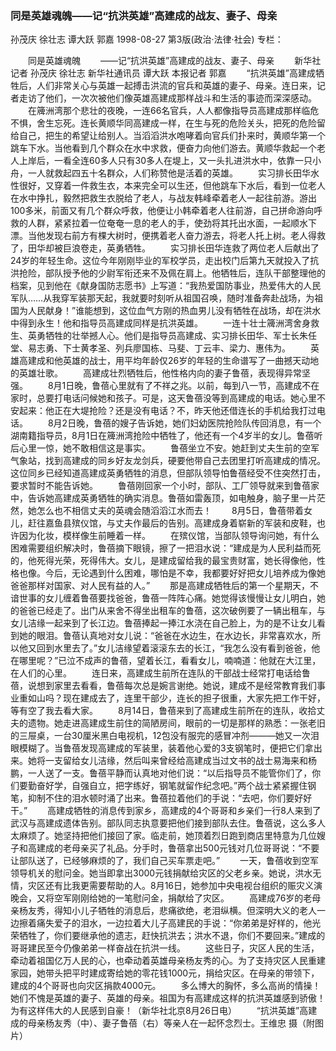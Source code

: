 ### 同是英雄魂魄——记“抗洪英雄”高建成的战友、妻子、母亲
孙茂庆  徐壮志  谭大跃  郭嘉
1998-08-27
第3版(政治·法律·社会)
专栏：

　　同是英雄魂魄
　　——记“抗洪英雄”高建成的战友、妻子、母亲
　　新华社记者  孙茂庆  徐壮志  新华社通讯员  谭大跃
    本报记者  郭嘉
　　“抗洪英雄”高建成牺牲后，人们非常关心与英雄一起搏击洪流的官兵和英雄的妻子、母亲。连日来，记者走访了他们，一次次被他们像英雄高建成那样战斗和生活的事迹而深深感动。
　　在簰洲湾那个悲壮的夜晚，一连66名官兵，人人都像指导员高建成那样临危不惧，舍生忘死。连长黄顺华同高建成一样，在生与死的危险关头，把死的危险留给自己，把生的希望让给别人。当滔滔洪水咆哮着向官兵们扑来时，黄顺华第一个跳车下水。当他看到几个群众在水中求救，便奋力向他们游去。黄顺华救起一个老人上岸后，一看全连60多人只有30多人在堤上，又一头扎进洪水中，依靠一只小舟，一人就救起四五十名群众，人们称赞他是活着的英雄。
　　实习排长田华水性很好，又穿着一件救生衣，本来完全可以生还，但他跳车下水后，看到一位老人在水中挣扎，毅然把救生衣脱给了老人，与战友韩峰牵着老人一起往前游。游出100多米，前面又有几个群众呼救，他便让小韩牵着老人往前游，自己拼命游向呼救的人群，紧紧拉着一位奄奄一息的老人的手，使劲将其托出水面，一起顺水下漂。当他发现右前方有棵大树时，便携着老人奋力游去，将老人托上树。老人得救了，田华却被巨浪卷走，英勇牺牲。
　　实习排长田华连救了两位老人后献出了24岁的年轻生命。这位今年刚刚毕业的军校学员，走出校门后第九天就投入了抗洪抢险，部队授予他的少尉军衔还来不及佩在肩上。他牺牲后，连队干部整理他的档案，见到他在《献身国防志愿书》上写道：“我热爱国防事业，热爱伟大的人民军队……从我穿军装那天起，我就要时刻听从祖国召唤，随时准备奔赴战场，为祖国为人民献身！”谁能想到，这位血气方刚的热血男儿没有牺牲在战场，却在洪水中得到永生！他和指导员高建成同样是抗洪英雄。
　　一连十壮士簰洲湾舍身救生、英勇牺牲的壮举撼人心。他们是指导员高建成、实习排长田华、军士长朱任堂、易志勇、下士黄孝圣、列兵廖国栋、马斐、丁云丰、梁力、惠伟为。
　　英雄高建成和他英雄的战士，用平均年龄仅26岁的年轻的生命谱写了一曲撼天动地的英雄壮歌。
　　高建成壮烈牺牲后，他性格内向的妻子鲁蓓，表现得异常坚强。
　　8月1日晚，鲁蓓心里就有了不祥之兆。以前，每到八一节，高建成不在家时，总要打电话问候她和孩子。可是，这天鲁蓓没等到高建成的电话。她心里不安起来：他正在大堤抢险？还是没有电话？不，昨天他还借连长的手机给我打过电话。
　　8月2日晚，鲁蓓的嫂子告诉她，她们妇幼医院抢险队传回消息，有一个湖南籍指导员，8月1日在簰洲湾抢险中牺牲了，他还有一个4岁半的女儿。鲁蓓听后心里一惊，她不敢相信这是事实。
　　鲁蓓坐立不安。她赶到丈夫生前的空军气象站，找到高建成的同乡好友龙剑兵，硬要他带自己去团里打听高建成的情况。这位同乡已经知道高建成英勇牺牲的消息，但部队领导怕鲁蓓经受不住突然打击，要求暂时不能告诉她。
　　鲁蓓刚回家一个小时，部队、工厂领导就来到鲁蓓家中，告诉她高建成英勇牺牲的确实消息。鲁蓓如雷轰顶，如电触身，脑子里一片茫然，她怎么也不相信丈夫的英魂会随滔滔江水而去！
　　8月5日，鲁蓓带着女儿，赶往嘉鱼县殡仪馆，与丈夫作最后的告别。高建成身着崭新的军装和皮鞋，也许因为化妆，模样像生前睡着一样。
　　在殡仪馆，当部队领导询问她，有什么困难需要组织解决时，鲁蓓摘下眼镜，擦了一把泪水说：“建成是为人民利益而死的，他死得光荣，死得伟大。女儿，是建成留给我的最宝贵财富，她长得像他，性格也像。今后，无论遇到什么困难，哪怕是不幸，我都要好好把女儿培养成为像她爸爸那样对国家、对人民有益的人。”
　　那是高建成牺牲后的第一个星期天，不谙世事的女儿缠着鲁蓓要找爸爸，鲁蓓一阵阵心痛。她觉得该慢慢让女儿明白，她的爸爸已经走了。出门从来舍不得坐出租车的鲁蓓，这次破例要了一辆出租车，与女儿洁缘一起来到了长江边。鲁蓓捧起一捧江水浇在自己脸上，为的是不让女儿看到她的眼泪。鲁蓓认真地对女儿说：“爸爸在水边生，在水边长，非常喜欢水，所以他又回到水里去了。”女儿洁缘望着滚滚东去的长江，“我怎么没有看到爸爸，他在哪里呢？”已泣不成声的鲁蓓，望着长江，看看女儿，喃喃道：他就在大江里，在人们的心里。
　　连日来，高建成生前所在连队的干部战士经常打电话给鲁蓓，说想到家里去看看，鲁蓓每次总是婉言谢绝。她说，建成不是经常教育我们事业重如山吗？现在建成去了，连里干部少，连长的担子很重，大家先把工作干好，等有空了我去看大家。
　　8月14日，鲁蓓来到了高建成生前所在的连队，收拾丈夫的遗物。她走进高建成生前住的简陋房间，眼前的一切是那样的熟悉：一张老旧的三屉桌，一台30厘米黑白电视机，12包没有服完的感冒冲剂———她又一次泪眼模糊了。当鲁蓓发现高建成的军装里，装着他心爱的3支钢笔时，便把它们拿出来。她将一支留给女儿洁缘，然后叫来曾经给高建成当过文书的战士易海来和杨鹏，一人送了一支。鲁蓓平静而认真地对他们说：“以后指导员不能管你们了，你们要勤奋好学，自强自立，把字练好，钢笔就留作纪念吧。”两个战士紧紧握住钢笔，抑制不住的泪水顿时涌了出来。鲁蓓拉着他们的手说：“去吧，你们要好好干。”
　　高建成牺牲的消息传到家乡，高建成的4个哥哥和乡亲们一行8人来到了武汉与高建成遗体告别。部队同志执意要把他们接到部队去住。鲁蓓说，这么多人太麻烦了。她坚持把他们接回了家。临走前，她顶着烈日跑到商店里特意为几位嫂子和高建成的老母亲买了礼品。分手时，鲁蓓拿出500元钱对几位哥哥说：“不要让部队送了，已经够麻烦的了，我们自己买车票走吧。”
　　一天，鲁蓓收到空军领导机关的慰问金。她当即拿出3000元钱捐献给灾区的父老乡亲。她说，洪水无情，灾区还有比我更需要帮助的人。8月16日，她参加中央电视台组织的赈灾义演晚会，又将空军刚刚给她的一笔慰问金，捐献给了灾区。
　　高建成76岁的老母亲杨友秀，得知小儿子牺牲的消息后，悲痛欲绝，老泪纵横。但深明大义的老人一边擦着痛失爱子的泪水，一边拉着大儿子高建民的手说：“你弟弟是好样的，他光荣牺牲了，你们要继承他的遗志，赶快抗洪去；洪水不退，你们不要回来。”建成的哥哥建民至今仍像弟弟一样奋战在抗洪一线。
　　这些日子，灾区人民的生活，牵动着祖国亿万人民的心，也牵动着英雄母亲杨友秀的心。为了支持灾区人民重建家园，她带头把平时建成寄给她的零花钱1000元，捐给灾区。在母亲的带领下，建成的4个哥哥也向灾区捐款4000元。
　　多么博大的胸怀，多么高尚的情操！她们不愧是英雄的妻子、英雄的母亲。祖国为有高建成这样的抗洪英雄感到骄傲！为有这样伟大的人民感到自豪！（新华社北京8月26日电）
　　“抗洪英雄”高建成的母亲杨友秀（中）、妻子鲁蓓（右）等亲人在一起怀念烈士。王维忠  摄（附图片）
